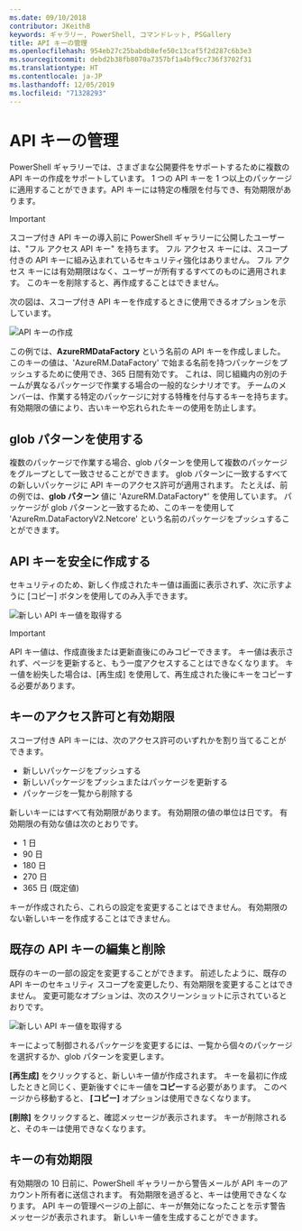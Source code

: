 ```yaml
---
ms.date: 09/10/2018
contributor: JKeithB
keywords: ギャラリー, PowerShell, コマンドレット, PSGallery
title: API キーの管理
ms.openlocfilehash: 954eb27c25babdb8efe50c13caf5f2d287c6b3e3
ms.sourcegitcommit: debd2b38fb8070a7357bf1a4bf9cc736f3702f31
ms.translationtype: HT
ms.contentlocale: ja-JP
ms.lasthandoff: 12/05/2019
ms.locfileid: "71328293"
---
```

# <a name="managing-api-keys"></a>API キーの管理

PowerShell ギャラリーでは、さまざまな公開要件をサポートするために複数の API キーの作成をサポートしています。 1 つの API キーを 1 つ以上のパッケージに適用することができます。API キーには特定の権限を付与でき、有効期限があります。

> [!IMPORTANT]
> スコープ付き API キーの導入前に PowerShell ギャラリーに公開したユーザーは、"フル アクセス API キー" を持ちます。 フル アクセス キーには、スコープ付きの API キーに組み込まれているセキュリティ強化はありません。 フル アクセス キーには有効期限はなく、ユーザーが所有するすべてのものに適用されます。 このキーを削除すると、再作成することはできません。

次の図は、スコープ付き API キーを作成するときに使用できるオプションを示しています。

![API キーの作成](../../Images/PSGallery_KeyScoped.png)

この例では、**AzureRMDataFactory** という名前の API キーを作成しました。 このキーの値は、'AzureRM.DataFactory' で始まる名前を持つパッケージをプッシュするために使用でき、365 日間有効です。 これは、同じ組織内の別のチームが異なるパッケージで作業する場合の一般的なシナリオです。 チームのメンバーは、作業する特定のパッケージに対する特権を付与するキーを持ちます。
有効期限の値により、古いキーや忘れられたキーの使用を防止します。

## <a name="using-glob-patterns"></a>glob パターンを使用する

複数のパッケージで作業する場合、glob パターンを使用して複数のパッケージをグループとして一致させることができます。 glob パターンに一致するすべての新しいパッケージに API キーのアクセス許可が適用されます。 たとえば、前の例では、**glob パターン** 値に 'AzureRM.DataFactory*' を使用しています。 パッケージが glob パターンと一致するため、このキーを使用して 'AzureRm.DataFactoryV2.Netcore' という名前のパッケージをプッシュすることができます。

## <a name="create-api-keys-securely"></a>API キーを安全に作成する

セキュリティのため、新しく作成されたキー値は画面に表示されず、次に示すように [コピー] ボタンを使用してのみ入手できます。

![新しい API キー値を取得する](../../Images/PSGallery_CopyCreatedKey.png)

> [!IMPORTANT]
> API キー値は、作成直後または更新直後にのみコピーできます。 キー値は表示されず、ページを更新すると、もう一度アクセスすることはできなくなります。 キー値を紛失した場合は、[再生成] を使用して、再生成された後にキーをコピーする必要があります。

## <a name="key-permissions-and-expiration"></a>キーのアクセス許可と有効期限

スコープ付き API キーには、次のアクセス許可のいずれかを割り当てることができます。

- 新しいパッケージをプッシュする
- 新しいパッケージをプッシュまたはパッケージを更新する
- パッケージを一覧から削除する

新しいキーにはすべて有効期限があります。 有効期限の値の単位は日です。 有効期限の有効な値は次のとおりです。

- 1 日
- 90 日
- 180 日
- 270 日
- 365 日 (既定値)

キーが作成されたら、これらの設定を変更することはできません。 有効期限のない新しいキーを作成することはできません。

## <a name="editing-and-deleting-existing-api-keys"></a>既存の API キーの編集と削除

既存のキーの一部の設定を変更することができます。 前述したように、既存の API キーのセキュリティ スコープを変更したり、有効期限を変更することはできません。 変更可能なオプションは、次のスクリーンショットに示されているとおりです。

![新しい API キー値を取得する](../../Images/PSGallery_EditAPIKey.png)

キーによって制御されるパッケージを変更するには、一覧から個々のパッケージを選択するか、glob パターンを変更します。

**[再生成]** をクリックすると、新しいキー値が作成されます。 キーを最初に作成したときと同じく、更新後すぐにキー値を**コピー**する必要があります。 このページから移動すると、 **[コピー]** オプションは使用できなくなります。

**[削除]** をクリックすると、確認メッセージが表示されます。 キーが削除されると、そのキーは使用できなくなります。

## <a name="key-expiration"></a>キーの有効期限

有効期限の 10 日前に、PowerShell ギャラリーから警告メールが API キーのアカウント所有者に送信されます。 有効期限を過ぎると、キーは使用できなくなります。 API キーの管理ページの上部に、キーが無効になったことを示す警告メッセージが表示されます。 新しいキー値を生成することができます。
